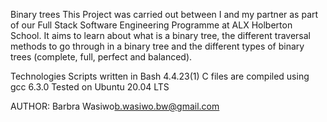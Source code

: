 Binary trees
This Project was carried out between I and my partner as part of our Full Stack Software Engineering Programme at ALX Holberton School. It aims to learn about what is a binary tree, the different traversal methods to go through in a binary tree and the different types of binary trees (complete, full, perfect and balanced).

Technologies
Scripts written in Bash 4.4.23(1)
C files are compiled using gcc 6.3.0
Tested on Ubuntu 20.04 LTS

AUTHOR: Barbra Wasiwo<b.wasiwo.bw@gmail.com>
